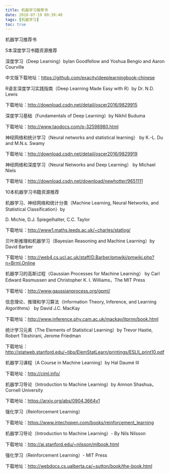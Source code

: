 ```yaml
---
title: 机器学习推荐书
date: 2018-07-19 09:39:40
tags: [机器学习]
toc: true
---
```


机器学习推荐书

<!--more-->

5本深度学习书籍资源推荐

深度学习（Deep Learning）byIan Goodfellow and Yoshua Bengio and Aaron Courville

中文版下载地址：https://github.com/exacity/deeplearningbook-chinese

R语言深度学习实践指南（Deep Learning Made Easy with R）by Dr. N.D. Lewis

下载地址：http://download.csdn.net/detail/oscer2016/9829915

深度学习基础（Fundamentals of Deep Learning）by Nikhil Buduma

下载地址：http://www.taodocs.com/p-32598980.html

神经网络和统计学习（Neural networks and statistical learning） by K.-L. Du and M.N.s. Swamy

下载地址：http://download.csdn.net/detail/oscer2016/9829919

神经网络和深度学习（Neural Networks and Deep Learning） by Michael Niels

下载地址：http://download.csdn.net/download/newhotter/9651111

10本机器学习书籍资源推荐

机器学习、神经网络和统计分类（Machine Learning, Neural Networks, and Statistical Classification）by

D. Michie, D.J. Spiegelhalter, C.C. Taylor

下载地址：http://www1.maths.leeds.ac.uk/~charles/statlog/

贝叶斯推理和机器学习（Bayesian Reasoning and Machine Learning）by David Barber

下载地址：http://web4.cs.ucl.ac.uk/staff/D.Barber/pmwiki/pmwiki.php?n=Brml.Online

机器学习的高斯过程（Gaussian Processes for Machine Learning） by Carl Edward Rasmussen and Christopher K. I. Williams，The MIT Press

下载地址：http://www.gaussianprocess.org/gpml/

信息理论、推理和学习算法（Information Theory, Inference, and Learning Algorithms） by David J.C. MacKay

下载地址：http://www.inference.phy.cam.ac.uk/mackay/itprnn/book.html

统计学习元素（The Elements of Statistical Learning）by Trevor Hastie, Robert Tibshirani, Jerome Friedman

下载地址：http://statweb.stanford.edu/~tibs/ElemStatLearn/printings/ESLII_print10.pdf

机器学习课程（A Course in Machine Learning）by Hal Daumé III

下载地址：http://ciml.info/

机器学习导论（Introduction to Machine Learning）by Amnon Shashua，Cornell University

下载地址：https://arxiv.org/abs/0904.3664v1

强化学习（Reinforcement Learning）

下载地址：https://www.intechopen.com/books/reinforcement_learning

机器学习导论（Introduction to Machine Learning）- By Nils Nilsson

下载地址：http://ai.stanford.edu/~nilsson/mlbook.html

强化学习（Reinforcement Learning）- MIT Press

下载地址：http://webdocs.cs.ualberta.ca/~sutton/book/the-book.html
